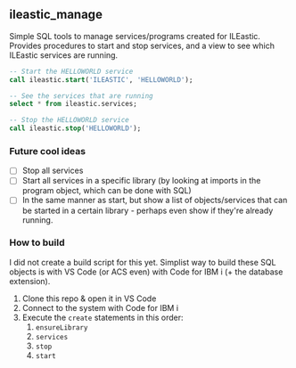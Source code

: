 
## ileastic_manage

Simple SQL tools to manage services/programs created for ILEastic. Provides procedures to start and stop services, and a view to see which ILEastic services are running.


```sql
-- Start the HELLOWORLD service
call ileastic.start('ILEASTIC', 'HELLOWORLD');

-- See the services that are running
select * from ileastic.services;

-- Stop the HELLOWORLD service
call ileastic.stop('HELLOWORLD');
```

### Future cool ideas

- [ ] Stop all services
- [ ] Start all services in a specific library (by looking at imports in the program object, which can be done with SQL)
- [ ] In the same manner as start, but show a list of objects/services that can be started in a certain library - perhaps even show if they're already running.

### How to build

I did not create a build script for this yet. Simplist way to build these SQL objects is with VS Code (or ACS even) with Code for IBM i (+ the database extension).

1. Clone this repo & open it in VS Code
2. Connect to the system with Code for IBM i
3. Execute the `create` statements in this order:
   1. `ensureLibrary`
   2. `services`
   3. `stop`
   4. `start`